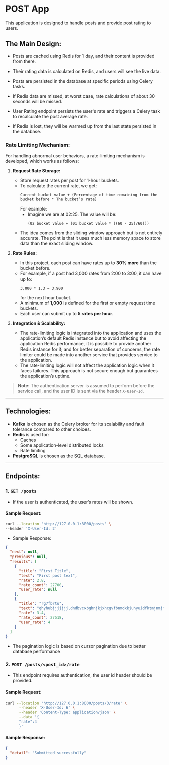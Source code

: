 # POST App

This application is designed to handle posts and provide post rating to users.

## The Main Design:

- Posts are cached using Redis for 1 day, and their content is provided from there.
- Their rating data is calculated on Redis, and users will see the live data.
- Posts are persisted in the database at specific periods using Celery tasks.
- If Redis data are missed, at worst case, rate calculations of about 30 seconds will be missed.

- User Rating endpoint persists the user's rate and triggers a Celery task to recalculate the post average rate.
- If Redis is lost, they will be warmed up from the last state persisted in the database.

### Rate Limiting Mechanism:

For handling abnormal user behaviors, a rate-limiting mechanism is developed, which works as follows:

1. **Request Rate Storage:**
    - Store request rates per post for 1-hour buckets.
    - To calculate the current rate, we get:
      ```
      Current bucket value + (Percentage of time remaining from the bucket before * The bucket’s rate)
      ```
      For example:
        - Imagine we are at 02:25. The value will be:
          ```
          (02 bucket value + (01 bucket value * ((60 - 25)/60)))
          ```
    - The idea comes from the sliding window approach but is not entirely accurate. The point is that it uses much less
      memory
      space to store data than the exact sliding window.

2. **Rate Rules:**
    - In this project, each post can have rates up to **30% more** than the bucket before.
    - For example, if a post had 3,000 rates from 2:00 to 3:00, it can have up to:
      ```
      3,000 * 1.3 = 3,900
      ```
      for the next hour bucket.
    - A minimum of **1,000** is defined for the first or empty request time buckets.
    - Each user can submit up to **5 rates per hour**.

3. **Integration & Scalability:**
    - The rate-limiting logic is integrated into the application and uses the application’s default Redis instance but
      to avoid affecting the application Redis performance, it is possible to provide another Redis instance for it; and
      for better separation of concerns, the rate limiter could be made into another service that provides service to
      the application.
    - The rate-limiting logic will not affect the application logic when it faces failures. This approach is not secure
      enough but guarantees the application’s uptime.

> **Note:** The authentication server is assumed to perform before the service call, and the user ID is sent via the
> header `X-User-Id`.

---

## Technologies:

- **Kafka** is chosen as the Celery broker for its scalability and fault tolerance compared to other choices.
- **Redis** is used for:
    - Caches
    - Some application-level distributed locks
    - Rate limiting
- **PostgreSQL** is chosen as the SQL database.

---

## Endpoints:

### 1. `GET /posts`

- If the user is authenticated, the user’s rates will be shown.

#### Sample Request:

```bash
curl --location 'http://127.0.0.1:8000/posts' \
--header 'X-User-Id: 2'
```

- Sample Response:

```json 
{
  "next": null,
  "previous": null,
  "results": [
    {
      "title": "First Title",
      "text": "First post text",
      "rate": 2.8,
      "rate_count": 27700,
      "user_rate": null
    },
    {
      "title": "rg7fbrtu",
      "text": "ghyhubjjjjjjj,dndbvcxbghnjkjxhcgvfbnmdxkjuhyuidfktmjnmjfchghjnmfvg mhykjgbfvchbft",
      "rate": 3.4,
      "rate_count": 27518,
      "user_rate": 4
    }
  ]
}
```

- The pagination logic is based on cursor pagination due to better database performance

### 2. `POST /posts/<post_id>/rate`

- This endpoint requires authentication, the user id header should be provided.

#### Sample Request:

```bash 
curl --location 'http://127.0.0.1:8000/posts/3/rate' \
      --header 'X-User-Id: 6' \
      --header 'Content-Type: application/json' \
      --data '{
      "rate":4
      }'
```

#### Sample Response:

```json
{
  "detail": "Submitted successfully"
}
```